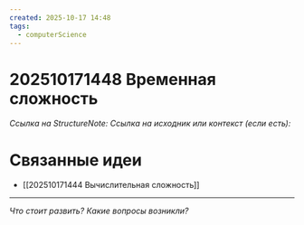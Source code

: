 ```yaml
---
created: 2025-10-17 14:48
tags:
  - computerScience
---
```

# 202510171448 Временная сложность

*Ссылка на StructureNote:*
*Ссылка на исходник или контекст (если есть):* 

# Связанные идеи

- [[202510171444 Вычислительная сложность]]
---

*Что стоит развить? Какие вопросы возникли?*
